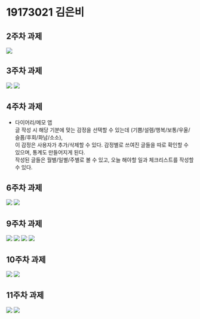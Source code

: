 # 19173021 김은비

## 2주차 과제
<img width="" height="" src="./19173021_김은비.jpg"></img>

## 3주차 과제
<img width="" height="" src="./png/cap1.JPG"></img>
<img width="" height="" src="./png/cap2.JPG"></img>

## 4주차 과제

  - 다이어리/메모 앱 <br/>
    글 작성 시 해당 기분에 맞는 감정을 선택할 수 있는데 (기쁨/설렘/행복/보통/우울/슬픔/후회/화남/소소), <br/>
    이 감정은 사용자가 추가/삭제할 수 있다. 감정별로 쓰여진 글들을 따로 확인할 수 있으며, 통계도 만들어지게 된다. <br/>
    작성된 글들은 월별/일별/주별로 볼 수 있고, 오늘 해야할 일과 체크리스트를 작성할 수 있다.
    
## 6주차 과제
<img width="" height="" src="./png/19173021 김은비_1.JPG"></img>
<img width="" height="" src="./png/19173021 김은비_2.JPG"></img>

## 9주차 과제
<img width="" height="" src="./png/cap1_1.JPG"></img>
<img width="" height="" src="./png/cap2_2.JPG"></img>
<img width="" height="" src="./png/cap3.JPG"></img>
<img width="" height="" src="./png/cap4.JPG"></img>

## 10주차 과제
<img width="" height="" src="./png/c1.JPG"></img>
<img width="" height="" src="./png/c2.JPG"></img>

## 11주차 과제
<img width="" height="" src="./png/ccc-1.JPG"></img>
<img width="" height="" src="./png/ccc-2.JPG"></img>
